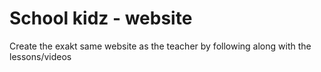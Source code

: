 # School kidz - website
Create the exakt same website as the teacher by following along with the lessons/videos
